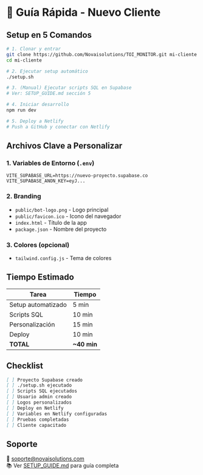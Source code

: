 # 🚀 Guía Rápida - Nuevo Cliente

## Setup en 5 Comandos

```bash
# 1. Clonar y entrar
git clone https://github.com/Novaisolutions/TOI_MONITOR.git mi-cliente
cd mi-cliente

# 2. Ejecutar setup automático
./setup.sh

# 3. (Manual) Ejecutar scripts SQL en Supabase
# Ver: SETUP_GUIDE.md sección 5

# 4. Iniciar desarrollo
npm run dev

# 5. Deploy a Netlify
# Push a GitHub y conectar con Netlify
```

## Archivos Clave a Personalizar

### 1. Variables de Entorno (`.env`)
```env
VITE_SUPABASE_URL=https://nuevo-proyecto.supabase.co
VITE_SUPABASE_ANON_KEY=eyJ...
```

### 2. Branding
- `public/bot-logo.png` - Logo principal
- `public/favicon.ico` - Icono del navegador  
- `index.html` - Título de la app
- `package.json` - Nombre del proyecto

### 3. Colores (opcional)
- `tailwind.config.js` - Tema de colores

## Tiempo Estimado

| Tarea | Tiempo |
|-------|--------|
| Setup automatizado | 5 min |
| Scripts SQL | 10 min |
| Personalización | 15 min |
| Deploy | 10 min |
| **TOTAL** | **~40 min** |

## Checklist

```markdown
[ ] Proyecto Supabase creado
[ ] ./setup.sh ejecutado
[ ] Scripts SQL ejecutados
[ ] Usuario admin creado
[ ] Logos personalizados
[ ] Deploy en Netlify
[ ] Variables en Netlify configuradas
[ ] Pruebas completadas
[ ] Cliente capacitado
```

## Soporte

📧 soporte@novaisolutions.com  
📚 Ver [SETUP_GUIDE.md](SETUP_GUIDE.md) para guía completa
